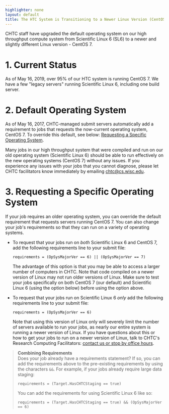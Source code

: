 ```yaml
---
highlighter: none
layout: default
title: The HTC System is Transitioning to a Newer Linux Version (CentOS 7)
---
```


CHTC staff have upgraded the default operating system on our high
throughput compute system from Scientific Linux 6 (SL6) to a newer and
slightly different Linux version - CentOS 7.

**1. Current Status**
=================

As of May 16, 2019, over 95% of our HTC system is running CentOS 7. We
have a few \"legacy servers\" running Scientific Linux 6, including one
build server.

**2. Default Operating System**
===========================

As of May 16, 2017, CHTC-managed submit servers automatically add a
requirement to jobs that requests the now-current operating system,
CentOS 7. To override this default, see below: [Requesting a Specific
Operating System](#request).

Many jobs in our high throughput system that were compiled and run on
our old operating system (Scientific Linux 6) should be able to run
effectively on the new operating systems (CentOS 7) without any issues.
If you experience any issues with your jobs that you cannot diagnose,
please let CHTC facilitators know immediately by emailing
[chtc@cs.wisc.edu](mailto:chtc@cs.wisc.edu).


<a name="get-started"/>
<a name="request"/>

**3. Requesting a Specific Operating System**
=========================================

If your job requires an older operating system, you can override the
default requirement that requests servers running CentOS 7. You can also
change your job\'s requirements so that they can run on a variety of
operating systems.

-   To request that your jobs run on *both* Scientific Linux 6 and
    CentOS 7, add the following requirements line to your submit file:

    ``` {.sub}
    requirements = (OpSysMajorVer == 6) || (OpSysMajorVer == 7)
    ```

    The advantage of this option is that you may be able to access a
    larger number of computers in CHTC. Note that code compiled on a
    newer version of Linux may not run older versions of Linux. Make
    sure to test your jobs specifically on both CentOS 7 (our default)
    and Scientific Linux 6 (using the option below) before using the
    option above.

-   To request that your jobs run on Scientific Linux 6 *only* add the
    following requirements line to your submit file:

    ``` {.sub}
    requirements = (OpSysMajorVer == 6)
    ```

    Note that using this version of Linux only will severely limit the
    number of servers available to run your jobs, as nearly our entire
    system is running a newer version of Linux. If you have questions
    about this or how to get your jobs to run on a newer version of
    Linux, talk to CHTC\'s Research Computing Facilitators: [contact us
    or stop by office hours](/get-help.shtml).

> **Combining Requirements**\
> Does your job already have a requirements statement? If so, you can
> add the requirements above to the pre-existing requirements by using
> the characters `&&`. For example, if your jobs already require large
> data staging:
>
> ``` {.submit}
> requirements = (Target.HasCHTCStaging == true) 
> ```
>
> You can add the requirements for using Scientific Linux 6 like so:
>
> ``` {.submit}
> requirements = (Target.HasCHTCStaging == true) && (OpSysMajorVer == 6)
> ```
